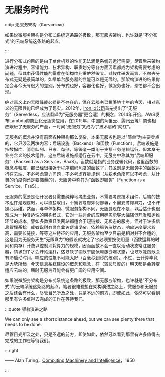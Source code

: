 # 无服务时代

:::tip 无服务架构（Serverless）

如果说微服务架构是分布式系统这条路的极致，那无服务架构，也许就是“不分布式”的云端系统这条路的起点。

:::

进行分布式的目的是由于单台机器的性能无法满足系统的运行需要，尽管后来架构演进过程中，容错能力、技术异构、职责划分等各方面因素都成为架构需要考虑的问题，但其中获得性能的需求在架构中比重依然很大。对软件研发而言，不做去分布式无疑是最简单的，如果单台服务器的性能可以是无限的，那架构演进的结果肯定会与今天有很大的差别，分布式也好，容器化也好，微服务也好，恐怕都不会出现。

绝对意义上的无限性能必然是不存在的，但在云服务已经落地十年的今天，相对意义的无限性能已经成为了现实。2012年，[iron.io公司](https://www.iron.io/)首先提出了“无服务”（Serverless，应该翻译为“无服务器”更合适）的概念，2014年开始，AWS发布Lambda的商业化无服务应用，在2019年，中国的阿里云、腾讯云等厂商也相应跟进了无服务的产品，一时间“无服务”又成为了技术届的“网红”。

无服务的概念并没有前面各种架构那么复杂，本来无服务也是以“简单”为主要卖点的，它只涉及两块内容：后端设施（Backend）和函数（Function）。后端设施是指数据库、消息队列、日志、存储，等等这一类用于支撑业务逻辑运行，但本身无业务含义的技术组件，这些后端设施都运行在云中，无服务中称其为“后端即服务”（Backend as a Service，BaaS）。函数就是指的业务逻辑代码，这里函数的概念与粒度，都已经很接近于程序编码角度的函数了，其区别是无服务中的函数运行在云端，不必考虑算力问题，不必考虑容量规划（从技术角度可以不考虑，从计费的角度你还是要掂量的），无服务中称其为“函数即服务”（Function as a Service，FaaS）。

无服务的愿景是让开发者只需要纯粹地考虑业务，不需要考虑技术组件，后端的技术组件是现成的，可以直接取用，不需要考虑如何部署，不需要考虑算力，也不许操心运维。然而，与单体架构、微服务架构不同，无服务现在不是，以后估计也很难成为一种普适性的架构模式，它对一些适合的应用确实能够大幅降低开发和运维环节的成本，譬如多数资讯类网站都适合于短链接、无状态的服务，但对于许多信息管理系统，或者说所有具有业务逻辑复杂，依赖服务端状态，响应速度要求较高，需要长链接，等等这些特征的应用，无服务架构至少目前是相对并不合适的。这是因为无服务天生“无限算力”的假设就决定了它必须要按使用量（函数运算的时间和内存）计费以控制消耗算力的规模，因而函数不会一直以活动状态常驻服务器，请求到了才会开始运行，这导致了函数不能依赖服务端状态，也导致能函数会有冷启动时间，响应的性能不可能太好（百毫秒到秒的级别）。不过，云计算毕竟是大势所趋，今天信息系统建设的概念和观念，在（较长尺度的）明天都是会转变适应云端的，届时无服务可能会有更广阔的应用空间。

如果说微服务架构是分布式系统这条路的极致，那无服务架构，也许就是“不分布式”的云端系统这条路的起点。笔者很难预想在架构演进之路上，微服务和无服务之后还会有什么，尽管目光所及之处，只是不远的前方，即使如此，依然可以看到那里有许多值得去完成的工作在等待我们。

:::quote 架构演进之路

We can only see a short distance ahead, but we can see plenty there that needs to be done.

尽管目光所及之处，只是不远的前方，即使如此，依然可以看到那里有许多值得去完成的工作在等待我们。

:::right

—— Alan Turing，[Computing Machinery and Intelligence](https://en.wikipedia.org/wiki/Computing_Machinery_and_Intelligence)，1950

:::

